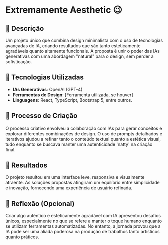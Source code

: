 # Extremamente Aesthetic 😉

## 📒 Descrição
Um projeto único que combina design minimalista com o uso de tecnologias avançadas de IA, criando resultados que são tanto esteticamente agradáveis quanto altamente funcionais. A proposta é unir o poder das IAs generativas com uma abordagem "natural" para o design, sem perder a sofisticação.

## 🤖 Tecnologias Utilizadas
- **IAs Generativas**: OpenAI (GPT-4)
- **Ferramentas de Design**: [Ferramenta utilizada, se houver]
- **Linguagens**: React, TypeScript, Bootstrap 5, entre outros.

## 🧐 Processo de Criação
O processo criativo envolveu a colaboração com IAs para gerar conceitos e explorar diferentes combinações de design. O uso de prompts detalhados e iterativos ajudou a refinar tanto o conteúdo textual quanto a estética visual, tudo enquanto se buscava manter uma autenticidade 'natty' na criação final.

## 🚀 Resultados
O projeto resultou em uma interface leve, responsiva e visualmente atraente. As soluções propostas atingiram um equilíbrio entre simplicidade e inovação, fornecendo uma experiência de usuário refinada.

## 💭 Reflexão (Opcional)
Criar algo autêntico e esteticamente agradável com IA apresentou desafios únicos, especialmente no que se refere a manter o toque humano enquanto se utilizam ferramentas automatizadas. No entanto, a jornada provou que a IA pode ser uma aliada poderosa na produção de trabalhos tanto artísticos quanto práticos.
